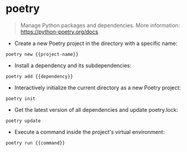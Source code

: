 # poetry

> Manage Python packages and dependencies.
> More information: <https://python-poetry.org/docs>.

- Create a new Poetry project in the directory with a specific name:

`poetry new {{project-name}}`

- Install a dependency and its subdependencies:

`poetry add {{dependency}}`

- Interactively initialize the current directory as a new Poetry project:

`poetry init`

- Get the latest version of all dependencies and update poetry.lock:

`poetry update`

- Execute a command inside the project's virtual environment:

`poetry run {{command}}`
